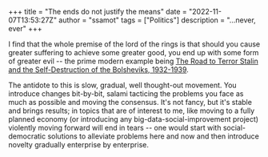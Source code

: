 +++
title = "The ends do not justify the means"
date = "2022-11-07T13:53:27Z"
author = "ssamot"
tags = ["Politics"]
description = "...never, ever"
+++

I find that the whole premise of the lord of the rings is that should you cause greater suffering to achieve some greater good, you end up with some form of greater evil -- the prime modern example being [The Road to Terror Stalin and the Self-Destruction of the Bolsheviks, 1932-1939](https://yalebooks.yale.edu/book/9780300104073/the-road-to-terror/).  

The antidote to this is slow, gradual, well thought-out movement. You introduce changes bit-by-bit, salami tacticing the problems you face as much as possible and moving the consensus. It's not fancy, but it's stable and brings results; in topics that are of interest to me, like moving to a fully planned economy (or introducing any big-data-social-improvement project) violently moving forward will end in tears -- one would start with social-democratic solutions to alleviate problems here and now and then introduce novelty gradually enterprise by enterprise.
